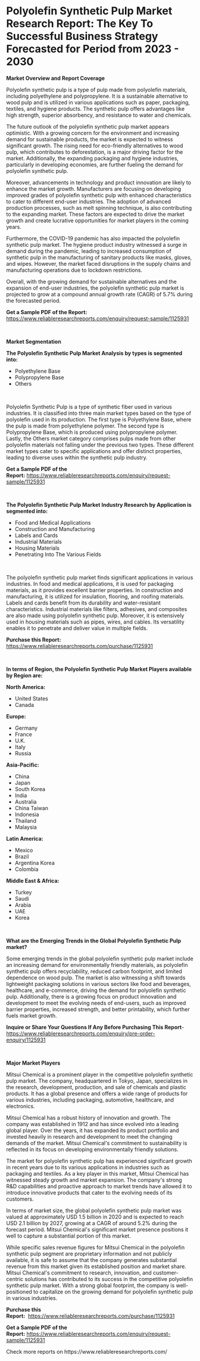 <p><h1>Polyolefin Synthetic Pulp Market Research Report: The Key To Successful Business Strategy Forecasted for Period from 2023 - 2030</h1></p><p><strong>Market Overview and Report Coverage</strong></p>
<p><p>Polyolefin synthetic pulp is a type of pulp made from polyolefin materials, including polyethylene and polypropylene. It is a sustainable alternative to wood pulp and is utilized in various applications such as paper, packaging, textiles, and hygiene products. The synthetic pulp offers advantages like high strength, superior absorbency, and resistance to water and chemicals.</p><p>The future outlook of the polyolefin synthetic pulp market appears optimistic. With a growing concern for the environment and increasing demand for sustainable products, the market is expected to witness significant growth. The rising need for eco-friendly alternatives to wood pulp, which contributes to deforestation, is a major driving factor for the market. Additionally, the expanding packaging and hygiene industries, particularly in developing economies, are further fueling the demand for polyolefin synthetic pulp.</p><p>Moreover, advancements in technology and product innovation are likely to enhance the market growth. Manufacturers are focusing on developing improved grades of polyolefin synthetic pulp with enhanced characteristics to cater to different end-user industries. The adoption of advanced production processes, such as melt spinning technique, is also contributing to the expanding market. These factors are expected to drive the market growth and create lucrative opportunities for market players in the coming years.</p><p>Furthermore, the COVID-19 pandemic has also impacted the polyolefin synthetic pulp market. The hygiene product industry witnessed a surge in demand during the pandemic, leading to increased consumption of synthetic pulp in the manufacturing of sanitary products like masks, gloves, and wipes. However, the market faced disruptions in the supply chains and manufacturing operations due to lockdown restrictions.</p><p>Overall, with the growing demand for sustainable alternatives and the expansion of end-user industries, the polyolefin synthetic pulp market is projected to grow at a compound annual growth rate (CAGR) of 5.7% during the forecasted period.</p></p>
<p><strong>Get a Sample PDF of the Report:</strong> <a href="https://www.reliableresearchreports.com/enquiry/request-sample/1125931">https://www.reliableresearchreports.com/enquiry/request-sample/1125931</a></p>
<p>&nbsp;</p>
<p><strong>Market Segmentation</strong></p>
<p><strong>The Polyolefin Synthetic Pulp Market Analysis by types is segmented into:</strong></p>
<p><ul><li>Polyethylene Base</li><li>Polypropylene Base</li><li>Others</li></ul></p>
<p>&nbsp;</p>
<p><p>Polyolefin Synthetic Pulp is a type of synthetic fiber used in various industries. It is classified into three main market types based on the type of polyolefin used in its production. The first type is Polyethylene Base, where the pulp is made from polyethylene polymer. The second type is Polypropylene Base, which is produced using polypropylene polymer. Lastly, the Others market category comprises pulps made from other polyolefin materials not falling under the previous two types. These different market types cater to specific applications and offer distinct properties, leading to diverse uses within the synthetic pulp industry.</p></p>
<p><strong>Get a Sample PDF of the Report:</strong>&nbsp;<a href="https://www.reliableresearchreports.com/enquiry/request-sample/1125931">https://www.reliableresearchreports.com/enquiry/request-sample/1125931</a></p>
<p>&nbsp;</p>
<p><strong>The Polyolefin Synthetic Pulp Market Industry Research by Application is segmented into:</strong></p>
<p><ul><li>Food and Medical Applications</li><li>Construction and Manufacturing</li><li>Labels and Cards</li><li>Industrial Materials</li><li>Housing Materials</li><li>Penetrating Into The Various Fields</li></ul></p>
<p>&nbsp;</p>
<p><p>The polyolefin synthetic pulp market finds significant applications in various industries. In food and medical applications, it is used for packaging materials, as it provides excellent barrier properties. In construction and manufacturing, it is utilized for insulation, flooring, and roofing materials. Labels and cards benefit from its durability and water-resistant characteristics. Industrial materials like filters, adhesives, and composites are also made using polyolefin synthetic pulp. Moreover, it is extensively used in housing materials such as pipes, wires, and cables. Its versatility enables it to penetrate and deliver value in multiple fields.</p></p>
<p><strong>Purchase this Report:</strong>&nbsp; <a href="https://www.reliableresearchreports.com/purchase/1125931">https://www.reliableresearchreports.com/purchase/1125931</a></p>
<p>&nbsp;</p>
<p><strong>In terms of Region, the Polyolefin Synthetic Pulp Market Players available by Region are:</strong></p>
<p>
    <p> <strong> North America: </strong>
        <ul>
            <li>United States</li>
            <li>Canada</li>
        </ul>
        </p> 
    <p> <strong> Europe: </strong>
        <ul>
            <li>Germany</li>
            <li>France</li>
            <li>U.K.</li>
            <li>Italy</li>
            <li>Russia</li>
        </ul>
        </p> 
    <p> <strong> Asia-Pacific: </strong>
        <ul>
            <li>China</li>
            <li>Japan</li>
            <li>South Korea</li>
            <li>India</li>
            <li>Australia</li>
            <li>China Taiwan</li>
            <li>Indonesia</li>
            <li>Thailand</li>
            <li>Malaysia</li>
        </ul>
        </p> 
    <p> <strong> Latin America: </strong>
        <ul>
            <li>Mexico</li>
            <li>Brazil</li>
            <li>Argentina Korea</li>
            <li>Colombia</li>
        </ul>
        </p> 
    <p> <strong> Middle East & Africa: </strong>
        <ul>
            <li>Turkey</li>
            <li>Saudi</li>
            <li>Arabia</li>
            <li>UAE</li>
            <li>Korea</li>
        </ul>
    </p>
    </p>
<p>&nbsp;</p>
<p><strong>What are the Emerging Trends in the Global Polyolefin Synthetic Pulp market?</strong></p>
<p><p>Some emerging trends in the global polyolefin synthetic pulp market include an increasing demand for environmentally friendly materials, as polyolefin synthetic pulp offers recyclability, reduced carbon footprint, and limited dependence on wood pulp. The market is also witnessing a shift towards lightweight packaging solutions in various sectors like food and beverages, healthcare, and e-commerce, driving the demand for polyolefin synthetic pulp. Additionally, there is a growing focus on product innovation and development to meet the evolving needs of end-users, such as improved barrier properties, increased strength, and better printability, which further fuels market growth.</p></p>
<p><strong>Inquire or Share Your Questions If Any Before Purchasing This Report</strong>- <a href="https://www.reliableresearchreports.com/enquiry/pre-order-enquiry/1125931">https://www.reliableresearchreports.com/enquiry/pre-order-enquiry/1125931</a></p>
<p>&nbsp;</p>
<p><strong>Major Market Players</strong></p>
<p><p>Mitsui Chemical is a prominent player in the competitive polyolefin synthetic pulp market. The company, headquartered in Tokyo, Japan, specializes in the research, development, production, and sale of chemicals and plastic products. It has a global presence and offers a wide range of products for various industries, including packaging, automotive, healthcare, and electronics.</p><p>Mitsui Chemical has a robust history of innovation and growth. The company was established in 1912 and has since evolved into a leading global player. Over the years, it has expanded its product portfolio and invested heavily in research and development to meet the changing demands of the market. Mitsui Chemical's commitment to sustainability is reflected in its focus on developing environmentally friendly solutions.</p><p>The market for polyolefin synthetic pulp has experienced significant growth in recent years due to its various applications in industries such as packaging and textiles. As a key player in this market, Mitsui Chemical has witnessed steady growth and market expansion. The company's strong R&D capabilities and proactive approach to market trends have allowed it to introduce innovative products that cater to the evolving needs of its customers.</p><p>In terms of market size, the global polyolefin synthetic pulp market was valued at approximately USD 1.5 billion in 2020 and is expected to reach USD 2.1 billion by 2027, growing at a CAGR of around 5.2% during the forecast period. Mitsui Chemical's significant market presence positions it well to capture a substantial portion of this market.</p><p>While specific sales revenue figures for Mitsui Chemical in the polyolefin synthetic pulp segment are proprietary information and not publicly available, it is safe to assume that the company generates substantial revenue from this market given its established position and market share. Mitsui Chemical's commitment to research, innovation, and customer-centric solutions has contributed to its success in the competitive polyolefin synthetic pulp market. With a strong global footprint, the company is well-positioned to capitalize on the growing demand for polyolefin synthetic pulp in various industries.</p></p>
<p><strong>Purchase this Report:</strong>&nbsp;&nbsp;<a href="https://www.reliableresearchreports.com/purchase/1125931">https://www.reliableresearchreports.com/purchase/1125931</a></p>
<p></p>
<p><strong>Get a Sample PDF of the Report:</strong>&nbsp;<a href="https://www.reliableresearchreports.com/enquiry/request-sample/1125931">https://www.reliableresearchreports.com/enquiry/request-sample/1125931</a></p>
<p>Check more reports on https://www.reliableresearchreports.com/</p>